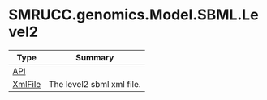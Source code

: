 ﻿
# SMRUCC.genomics.Model.SBML.Level2

|Type|Summary|
|----|-------|
|[API](./API.md)||
|[XmlFile](./XmlFile.md)|The level2 sbml xml file.|

